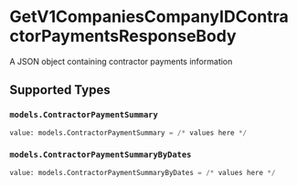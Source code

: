 # GetV1CompaniesCompanyIDContractorPaymentsResponseBody

A JSON object containing contractor payments information


## Supported Types

### `models.ContractorPaymentSummary`

```python
value: models.ContractorPaymentSummary = /* values here */
```

### `models.ContractorPaymentSummaryByDates`

```python
value: models.ContractorPaymentSummaryByDates = /* values here */
```


